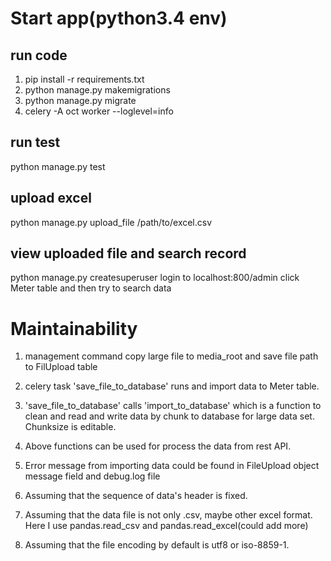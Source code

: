 # Start app(python3.4 env)
## run code
1. pip install -r requirements.txt
2. python manage.py makemigrations
3. python manage.py migrate
4. celery -A oct  worker --loglevel=info

## run test
python manage.py test

## upload excel
python manage.py upload_file /path/to/excel.csv

## view uploaded file and search record
python manage.py createsuperuser
login to localhost:800/admin
click Meter table and then try to search data

# Maintainability 
1. management command copy large file to media_root and save file path to FilUpload table
2. celery task 'save_file_to_database' runs and import data to Meter table.
3. 'save_file_to_database' calls 'import_to_database' which is a function to clean
and read and write data by chunk to database for large data set. Chunksize is editable. 
4. Above functions can be used for process the data from rest API.
5. Error message from importing data could be found in FileUpload object message field and debug.log file

6. Assuming that the sequence of data's header is fixed.
7. Assuming that the data file is not only .csv, maybe other excel format. Here I use pandas.read_csv
and pandas.read_excel(could add more)
8. Assuming that the file encoding by default is utf8 or iso-8859-1.


